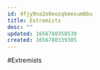 ```yaml
---
id: 4fjy9na2o0eozqkmexum8bu
title: Extremists
desc: ""
updated: 1656780358539
created: 1656780339385
---
```


#Extremists
